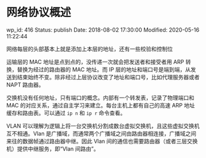 # 网络协议概述

wp_id: 416
Status: publish
Date: 2018-08-02 17:30:00
Modified: 2020-05-16 11:22:44

网络每层的头部基本上就是添加上本层的地址，还有一些校验和控制位

运输层的 MAC 地址是点到点的，没传递一次就会把发送者和接受者用 ARP 转换，替换为经过的路由器的 MAC 地址。而 IP 层的地址和端口号是端到端，从发送到结束始终不变。除非经过上层协议改变了地址和端口号，比如代理服务器或者 NAPT 路由器。

交换机没有任何地址，只有端口的概念。内部有一个转发表，记录了物理端口和 MAC 的对应关系，通过自主学习来建立。每台主机上都有自己的高速 ARP 地址缓存和路由表。可以通过 `ip n` 和 `ip r` 命令查看。

VLAN 可以理解为逻辑上将一台交换机分割成数台虚拟交换机，且这些虚拟交换机互不相通。Vlan 是广播域，而通常两个广播域之间由路由器相连接，广播域之间来往的数据帧通过路由器中继。因此 Vlan 间的通信也需要路由器（或者三层交换机）提供中继服务，即“Vlan 间路由”。